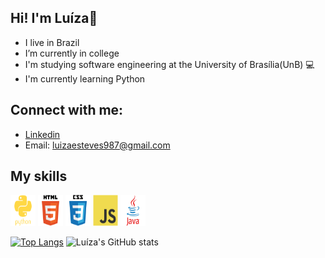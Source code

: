 ## Hi! I'm Luíza👋

- I live in Brazil
- I’m currently in college
- I'm studying software engineering at the University of Brasília(UnB) 💻
- I'm currently learning Python

## Connect with me:
- <a href="https://www.linkedin.com/in/lu%C3%ADza-esteves-dos-santos-b7928b207/" target="blank">Linkedin</a>
- Email: luizaesteves987@gmail.com

## My skills
<img src="https://raw.githubusercontent.com/devicons/devicon/master/icons/python/python-plain-wordmark.svg" alt="python" width="40" height="50" style="max-width:100%"></img>
<img src="https://raw.githubusercontent.com/devicons/devicon/master/icons/html5/html5-original-wordmark.svg" alt="html" width="40" height="50" style="max-width:100%"></img>
<img src="https://raw.githubusercontent.com/devicons/devicon/master/icons/css3/css3-original-wordmark.svg" alt="css" width="40" height="50" style="max-width:100%"></img>
<img src="https://raw.githubusercontent.com/devicons/devicon/master/icons/javascript/javascript-original.svg" alt="java-script" width="40" height="50" style="max-width:100%"></img>
<img src="https://raw.githubusercontent.com/devicons/devicon/master/icons/java/java-original-wordmark.svg" alt="java" width="40" height="50" style="max-width:100%"></img>


[![Top Langs](https://github-readme-stats.vercel.app/api/top-langs/?username=luiza-esteves)](https://github.com/luiza-esteves/github-readme-stats)
![Luíza's GitHub stats](https://github-readme-stats.vercel.app/api?username=luiza-esteves&show_icons=true&theme=radical)



<!-- 
<a href="https://www.linkedin.com/in/lu%C3%ADza-esteves-dos-santos-b7928b207/" target="blank">
 <img align="center" alt="luiza-linkedin" height="30" widht="40" src="https://raw.githubusercontent.com/devicons/devicon/master/icons/linkedin/linkedin-original.svg" 
      style="max-width:100%">
</a>
-->
